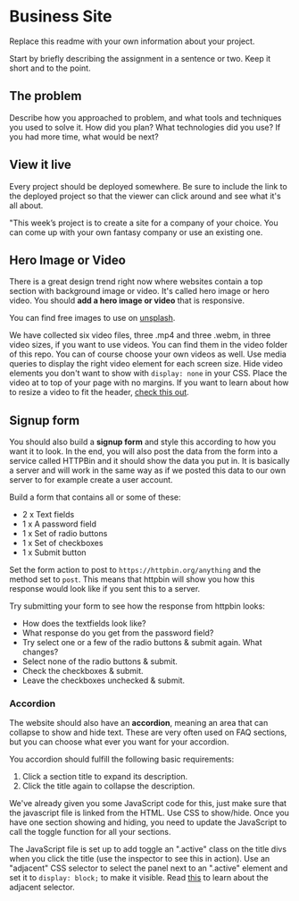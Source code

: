 # Business Site

Replace this readme with your own information about your project. 

Start by briefly describing the assignment in a sentence or two. Keep it short and to the point.

## The problem

Describe how you approached to problem, and what tools and techniques you used to solve it. How did you plan? What technologies did you use? If you had more time, what would be next?

## View it live
Every project should be deployed somewhere. Be sure to include the link to the deployed project so that the viewer can click around and see what it's all about.


"This week’s project is to create a site for a company of your choice. You can come up with your own fantasy company or use an existing one.

## Hero Image or Video

There is a great design trend right now where websites contain a top section with background image or video. It's called hero image or hero video. You should **add a hero image or video** that is responsive.

You can find free images to use on [unsplash](https://unsplash.com/).

We have collected six video files, three .mp4 and three .webm, in three video sizes, if you want to use videos. You can find them in the video folder of this repo. You can of course choose your own videos as well. Use media queries to display the right video element for each screen size. Hide video elements you don't want to show with `display: none` in your CSS. Place the video at to top of your page with no margins. If you want to learn about how to resize a video to fit the header, [check this out](https://www.w3schools.com/css/css3_object-fit.asp).

## Signup form

You should also build a **signup form** and style this according to how you want it to look. In the end, you will also post the data from the form into a service called HTTPBin and it should show the data you put in. It is basically a server and will work in the same way as if we posted this data to our own server to for example create a user account.

Build a form that contains all or some of these:

- 2 x Text fields
- 1 x A password field
- 1 x Set of radio buttons
- 1 x Set of checkboxes
- 1 x Submit button

Set the form action to post to `https://httpbin.org/anything` and the method set to `post`. This means that httpbin will show you how this response would look like if you sent this to a server.

Try submitting your form to see how the response from httpbin looks:

- How does the textfields look like?
- What response do you get from the password field?
- Try select one or a few of the radio buttons & submit again. What changes?
- Select none of the radio buttons & submit.
- Check the checkboxes & submit.
- Leave the checkboxes unchecked & submit.

### **Accordion**

The website should also have an **accordion**, meaning an area that can collapse to show and hide text. These are very often used on FAQ sections, but you can choose what ever you want for your accordion.

You accordion should fulfill the following basic requirements:

1. Click a section title to expand its description.
2. Click the title again to collapse the description.

We've already given you some JavaScript code for this, just make sure that the javascript file is linked from the HTML. Use CSS to show/hide. Once you have one section showing and hiding, you need to update the JavaScript to call the toggle function for all your sections.

The JavaScript file is set up to add toggle an ".active" class on the title divs when you click the title (use the inspector to see this in action). Use an "adjacent" CSS selector to select the panel next to an ".active" element and set it to `display: block;` to make it visible. Read [this](https://developer.mozilla.org/en-US/docs/Web/CSS/Adjacent_sibling_combinator) to learn about the adjacent selector.